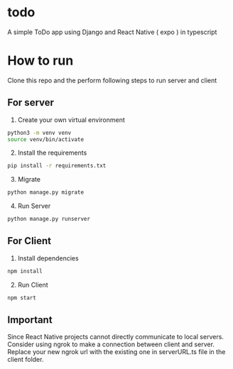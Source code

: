 # todo

A simple ToDo app using Django and React Native ( expo ) in typescript

# How to run

Clone this repo and the perform following steps to run server and client

## For server

1. Create your own virtual environment

```bash
python3 -m venv venv
source venv/bin/activate
```

2. Install the requirements

```bash
pip install -r requirements.txt
```

3. Migrate

```bash
python manage.py migrate
```

4. Run Server

```bash
python manage.py runserver
```

## For Client

1. Install dependencies

```bash
npm install
```

2. Run Client

```bash
npm start
```

## Important

Since React Native projects cannot directly communicate to local servers.\
Consider using ngrok to make a connection between client and server.\
Replace your new ngrok url with the existing one in serverURL.ts file in the client folder.

